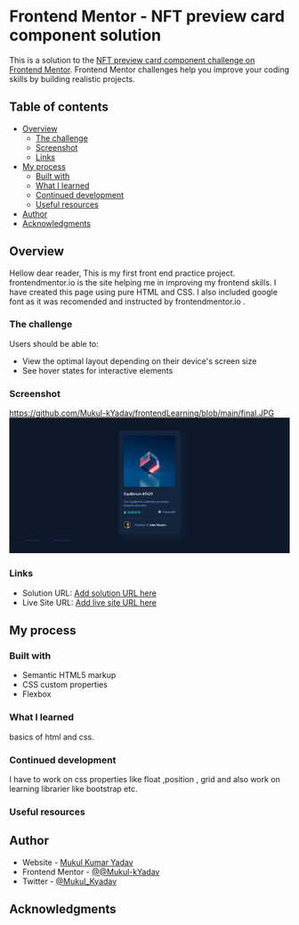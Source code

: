 # Frontend Mentor - NFT preview card component solution

This is a solution to the [NFT preview card component challenge on Frontend Mentor](https://www.frontendmentor.io/challenges/nft-preview-card-component-SbdUL_w0U). Frontend Mentor challenges help you improve your coding skills by building realistic projects. 

## Table of contents

- [Overview](#overview)
  - [The challenge](#the-challenge)
  - [Screenshot](#screenshot)
  - [Links](#links)
- [My process](#my-process)
  - [Built with](#built-with)
  - [What I learned](#what-i-learned)
  - [Continued development](#continued-development)
  - [Useful resources](#useful-resources)
- [Author](#author)
- [Acknowledgments](#acknowledgments)


## Overview
Hellow dear reader, 
This is my first front end practice project. frontendmentor.io is the site helping me in improving my frontend skills. I have created this page using pure HTML and CSS. I also included google font as it was recomended and instructed by frontendmentor.io .

### The challenge

Users should be able to:

- View the optimal layout depending on their device's screen size
- See hover states for interactive elements

### Screenshot

https://github.com/Mukul-kYadav/frontendLearning/blob/main/final.JPG
![](./final.jpg)



### Links

- Solution URL: [Add solution URL here](https://github.com/Mukul-kYadav/frontendLearning01.git)
- Live Site URL: [Add live site URL here](https://gracious-mayer-1cb345.netlify.app)

## My process

### Built with

- Semantic HTML5 markup
- CSS custom properties
- Flexbox



### What I learned

basics of html and css.


### Continued development

I have to work on css properties like float ,position , grid and also work on learning librarier like bootstrap etc.

### Useful resources


## Author

- Website - [Mukul Kumar Yadav](https://www.your-site.com)
- Frontend Mentor - [@@Mukul-kYadav](https://www.frontendmentor.io/profile/Mukul-kYadav)
- Twitter - [@Mukul_Kyadav](https://www.twitter.com/Mukul_Kyadav)


## Acknowledgments


